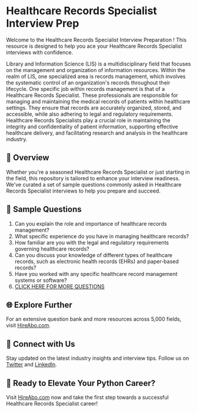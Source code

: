 # Healthcare Records Specialist Interview Prep

Welcome to the Healthcare Records Specialist Interview Preparation ! This resource is designed to help you ace your Healthcare Records Specialist interviews with confidence.

Library and Information Science (LIS) is a multidisciplinary field that focuses on the management and organization of information resources. Within the realm of LIS, one specialized area is records management, which involves the systematic control of an organization's records throughout their lifecycle. One specific job within records management is that of a Healthcare Records Specialist. These professionals are responsible for managing and maintaining the medical records of patients within healthcare settings. They ensure that records are accurately organized, stored, and accessible, while also adhering to legal and regulatory requirements. Healthcare Records Specialists play a crucial role in maintaining the integrity and confidentiality of patient information, supporting effective healthcare delivery, and facilitating research and analysis in the healthcare industry.

## 🚀 Overview

Whether you're a seasoned Healthcare Records Specialist or just starting in the field, this repository is tailored to enhance your interview readiness. We've curated a set of sample questions commonly asked in Healthcare Records Specialist interviews to help you prepare and succeed.

## 📝 Sample Questions

1. Can you explain the role and importance of healthcare records management?
2. What specific experience do you have in managing healthcare records?
3. How familiar are you with the legal and regulatory requirements governing healthcare records?
4. Can you discuss your knowledge of different types of healthcare records, such as electronic health records (EHRs) and paper-based records?
5. Have you worked with any specific healthcare record management systems or software?
6. [CLICK HERE FOR MORE QUESTIONS](https://hireabo.com/job/18_3_34/Healthcare%20Records%20Specialist)

## 🌐 Explore Further

For an extensive question bank and more resources across 5,000 fields, visit [HireAbo.com](https://www.hireabo.com).

## 📱 Connect with Us

Stay updated on the latest industry insights and interview tips. Follow us on [Twitter](https://twitter.com/hireabo) and [LinkedIn](https://www.linkedin.com/in/hire-abo-3609972a8/).

## 🚀 Ready to Elevate Your Python Career?

Visit [HireAbo.com](https://www.hireabo.com) now and take the first step towards a successful Healthcare Records Specialist career!